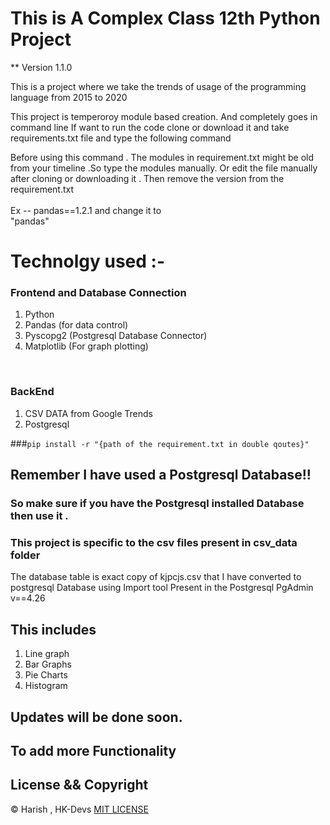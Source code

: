# This is A Complex Class 12th Python Project #

** Version 1.1.0

This is a project where we take the trends of usage of the programming language from 2015 to 2020

This project is temperoroy module based creation.
And completely goes in command line
If want to run the code clone or download it and take requirements.txt file and type the following command 

Before using this command .
The modules in requirement.txt might be old from your timeline .So type the modules manually.
Or edit the file manually after cloning or downloading it .
Then remove the version from the requirement.txt 
<br><br>
Ex -- pandas==1.2.1
and change it to <br> "pandas"

# Technolgy used :-
### Frontend and Database Connection
1. Python
2. Pandas (for data control)
3. Pyscopg2 (Postgresql Database Connector)
4. Matplotlib (For graph plotting)
<br>

### BackEnd

1. CSV DATA from Google Trends
2. Postgresql

###`pip install -r "{path of the requirement.txt in double qoutes}"`

## Remember I have used a Postgresql Database!!
### So make sure if you have the Postgresql installed Database then use it .
### This project is specific to the csv files present in csv_data folder

The database table is exact copy of kjpcjs.csv that I have converted to postgresql Database using Import tool Present in the Postgresql PgAdmin v==4.26

## This includes 
1. Line graph 
2. Bar Graphs
3. Pie Charts
4. Histogram 

## Updates will be done soon.
## To add more Functionality

## License && Copyright

© Harish , HK-Devs [MIT LICENSE](LICENSE)

